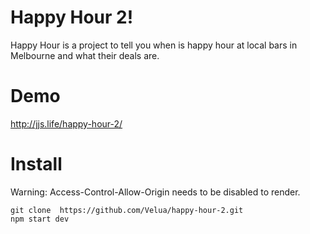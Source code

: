 # Happy Hour 2!
Happy Hour is a project to tell you when is happy hour at local bars in Melbourne and what their deals are.

# Demo
<a href="http://jjs.life/happy-hour-2/" target="_blank" >http://jjs.life/happy-hour-2/</a>

# Install
Warning: Access-Control-Allow-Origin needs to be disabled to render.


    git clone  https://github.com/Velua/happy-hour-2.git
    npm start dev
